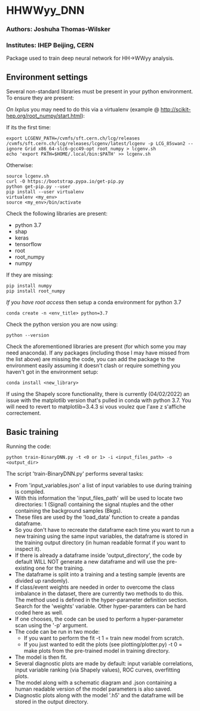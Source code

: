 # HHWWyy_DNN
### Authors: Joshuha Thomas-Wilsker
### Institutes: IHEP Beijing, CERN
Package used to train deep neural network for HH->WWyy analysis.

## Environment settings
Several non-standard libraries must be present in your python environment. To ensure they are present:

*On lxplus* you may need to do this via a virtualenv (example @ http://scikit-hep.org/root_numpy/start.html):

If its the first time:
```
export LCGENV_PATH=/cvmfs/sft.cern.ch/lcg/releases
/cvmfs/sft.cern.ch/lcg/releases/lcgenv/latest/lcgenv -p LCG_85swan2 --ignore Grid x86_64-slc6-gcc49-opt root_numpy > lcgenv.sh
echo 'export PATH=$HOME/.local/bin:$PATH' >> lcgenv.sh
```

Otherwise:
```
source lcgenv.sh
curl -O https://bootstrap.pypa.io/get-pip.py
python get-pip.py --user
pip install --user virtualenv
virtualenv <my_env>
source <my_env>/bin/activate
```

Check the following libraries are present:

- python 3.7
- shap
- keras
- tensorflow
- root
- root_numpy
- numpy

If they are missing:
```
pip install numpy
pip install root_numpy
```

*If you have root access* then setup a conda environment for python 3.7
```
conda create -n <env_title> python=3.7
```

Check the python version you are now using:
```
python --version
```

Check the aforementioned libraries are present (for which some you may need anaconda). If any packages (including those I may have missed from the list above) are missing the code,
you can add the package to the environment easily assuming it doesn't clash or require something
you haven't got in the environment setup:
```
conda install <new_library>
```

If using the Shapely score functionality, there is currently (04/02/2022) an issue with the matplotlib version that's pulled in conda with python 3.7. You will need to revert to matplotlib=3.4.3 si vous voulez que l'axe z s'affiche correctement.

## Basic training
Running the code:
```
python train-BinaryDNN.py -t <0 or 1> -i <input_files_path> -o <output_dir>
```
The script 'train-BinaryDNN.py' performs several tasks:
- From 'input_variables.json' a list of input variables to use during training is compiled.
- With this information the 'input_files_path' will be used to locate two directories: 1 (Signal) containing the signal ntuples and the other containing the background samples (Bkgs).
- These files are used by the 'load_data' function to create a pandas dataframe.
- So you don't have to recreate the dataframe each time you want to run a new training using the same input variables, the dataframe is stored in the training output directory (in human readable format if you want to inspect it).
- If there is already a dataframe inside 'output_directory', the code by default WILL NOT generate a new dataframe and will use the pre-existing one for the training.
- The dataframe is split into a training and a testing sample (events are divided up randomly).
- If class/event weights are needed in order to overcome the class imbalance in the dataset, there are currently two methods to do this. The method used is defined in the hyper-parameter definition section. Search for the 'weights' variable. Other hyper-paramters can be hard coded here as well.
- If one chooses, the code can be used to perform a hyper-parameter scan using the '-p' argument.
- The code can be run in two mode:
    - If you want to perform the fit -t 1 = train new model from scratch.
    - If you just wanted to edit the plots (see plotting/plotter.py) -t 0 = make plots from the pre-trained model in training directory.
- The model is then fit.
- Several diagnostic plots are made by default: input variable correlations, input variable ranking (via Shapely values), ROC curves, overfitting plots.
- The model along with a schematic diagram and .json containing a human readable version of the model parameters is also saved.
- Diagnostic plots along with the model '.h5' and the dataframe will be stored in the output directory.
